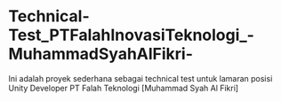 # Technical-Test_PTFalahInovasiTeknologi_-MuhammadSyahAlFikri-
Ini adalah proyek sederhana sebagai technical test untuk lamaran posisi Unity Developer PT Falah Teknologi [Muhammad Syah Al Fikri]
